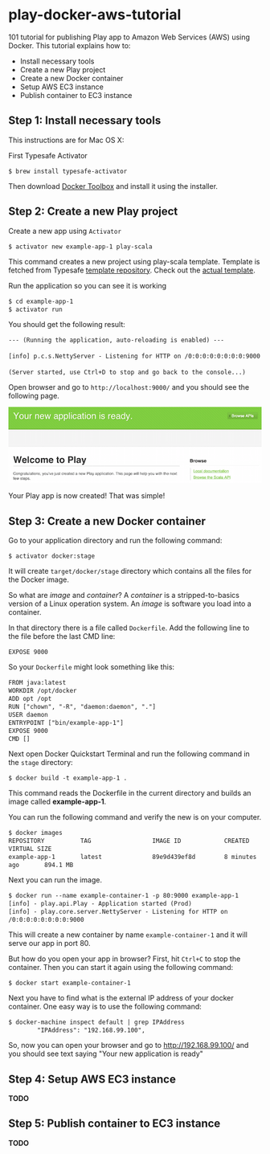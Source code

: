# play-docker-aws-tutorial
101 tutorial for publishing Play app to Amazon Web Services (AWS) using Docker. This tutorial explains how to:

- Install necessary tools
- Create a new Play project
- Create a new Docker container
- Setup AWS EC3 instance
- Publish container to EC3 instance

## Step 1: Install necessary tools
This instructions are for Mac OS X:

First Typesafe Activator

```
$ brew install typesafe-activator
```

Then download [Docker Toolbox](https://www.docker.com/toolbox) and install it using the installer.

## Step 2: Create a new Play project

Create a new app using `Activator`

```
$ activator new example-app-1 play-scala
```
This command creates a new project using play-scala template. Template is fetched from Typesafe [template repository](http://typesafe.com/activator/templates). Check out the [actual template](https://typesafe.com/activator/template/play-scala).


Run the application so you can see it is working

```
$ cd example-app-1
$ activator run
```

You should get the following result:

```
--- (Running the application, auto-reloading is enabled) ---

[info] p.c.s.NettyServer - Listening for HTTP on /0:0:0:0:0:0:0:0:9000

(Server started, use Ctrl+D to stop and go back to the console...)
```

Open browser and go to `http://localhost:9000/` and you should see the following page.

![image](images/play-default-page.png)

Your Play app is now created! That was simple!

## Step 3: Create a new Docker container

Go to your application directory and run the following command:

```
$ activator docker:stage
```

It will create `target/docker/stage` directory which contains all the files for the Docker image.

So what are *image* and *container*? A *container* is a stripped-to-basics version of a Linux operation system. An *image* is software you load into a container.

In that directory there is a file called `Dockerfile`. Add the following line to the file before the last CMD line:

```
EXPOSE 9000
```

So your `Dockerfile` might look something like this:

```
FROM java:latest
WORKDIR /opt/docker
ADD opt /opt
RUN ["chown", "-R", "daemon:daemon", "."]
USER daemon
ENTRYPOINT ["bin/example-app-1"]
EXPOSE 9000
CMD []
```

Next open Docker Quickstart Terminal and run the following command in the `stage` directory:

```
$ docker build -t example-app-1 .
```

This command reads the Dockerfile in the current directory and builds an image called **example-app-1**.

You can run the following command and verify the new is on your computer.

```
$ docker images
REPOSITORY          TAG                 IMAGE ID            CREATED             VIRTUAL SIZE
example-app-1       latest              89e9d439ef8d        8 minutes ago       894.1 MB
```

Next you can run the image.

```
$ docker run --name example-container-1 -p 80:9000 example-app-1
[info] - play.api.Play - Application started (Prod)
[info] - play.core.server.NettyServer - Listening for HTTP on /0:0:0:0:0:0:0:0:9000
```

This will create a new container by name `example-container-1` and it will serve our app in port 80.

But how do you open your app in browser? First, hit `Ctrl+C` to stop the container.
Then you can start it again using the following command:

```
$ docker start example-container-1
```

Next you have to find what is the external IP address of your docker container. One easy way is to use the following command:

```
$ docker-machine inspect default | grep IPAddress
        "IPAddress": "192.168.99.100",
```

So, now you can open your browser and go to http://192.168.99.100/ and you should see text saying "Your new application is ready"








## Step 4: Setup AWS EC3 instance
**TODO**

## Step 5: Publish container to EC3 instance
**TODO**
